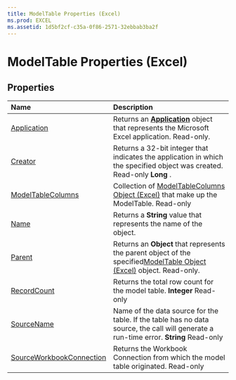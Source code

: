 ```yaml
---
title: ModelTable Properties (Excel)
ms.prod: EXCEL
ms.assetid: 1d5bf2cf-c35a-0f86-2571-32ebbab3ba2f
---
```



# ModelTable Properties (Excel)

## Properties



|**Name**|**Description**|
|:-----|:-----|
|[Application](modeltable-application-property-excel.md)|Returns an  **[Application](application-object-excel.md)** object that represents the Microsoft Excel application. Read-only.|
|[Creator](modeltable-creator-property-excel.md)|Returns a 32-bit integer that indicates the application in which the specified object was created. Read-only  **Long** .|
|[ModelTableColumns](modeltable-modeltablecolumns-property-excel.md)|Collection of [ModelTableColumns Object (Excel)](modeltablecolumns-object-excel.md) that make up the ModelTable. Read-only|
|[Name](modeltable-name-property-excel.md)|Returns a  **String** value that represents the name of the object.|
|[Parent](modeltable-parent-property-excel.md)|Returns an  **Object** that represents the parent object of the specified[ModelTable Object (Excel)](modeltable-object-excel.md) object. Read-only.|
|[RecordCount](modeltable-recordcount-property-excel.md)|Returns the total row count for the model table.  **Integer** Read-only|
|[SourceName](modeltable-sourcename-property-excel.md)|Name of the data source for the table. If the table has no data source, the call will generate a run-time error.  **String** Read-only|
|[SourceWorkbookConnection](modeltable-sourceworkbookconnection-property-excel.md)|Returns the Workbook Connection from which the model table originated. Read-only |

